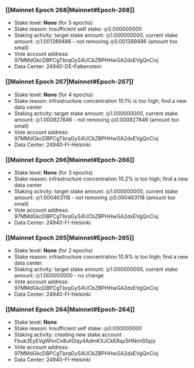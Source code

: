 ### [[Mainnet Epoch 268|Mainnet#Epoch-268]]
* Stake level: **None** (for 5 epochs)
* Stake reason: Insufficient self stake: ◎0.000000000
* Staking activity: target stake amount: ◎1.000000000, current stake amount: ◎1.001389486 - not removing ◎0.001389486 (amount too small)
* Vote account address: 97MMdGkcDBPCgTbrqGyS4UCbZBPHHwGA2dxEVgQnCixj
* Data Center: 24940-DE-Falkenstein
### [[Mainnet Epoch 267|Mainnet#Epoch-267]]
* Stake level: **None** (for 4 epochs)
* Stake reason: infrastructure concentration 10.1% is too high; find a new data center
* Staking activity: target stake amount: ◎1.000000000, current stake amount: ◎1.000927846 - not removing ◎0.000927846 (amount too small)
* Vote account address: 97MMdGkcDBPCgTbrqGyS4UCbZBPHHwGA2dxEVgQnCixj
* Data Center: 24940-FI-Helsinki
### [[Mainnet Epoch 266|Mainnet#Epoch-266]]
* Stake level: **None** (for 3 epochs)
* Stake reason: infrastructure concentration 10.2% is too high; find a new data center
* Staking activity: target stake amount: ◎1.000000000, current stake amount: ◎1.000463118 - not removing ◎0.000463118 (amount too small)
* Vote account address: 97MMdGkcDBPCgTbrqGyS4UCbZBPHHwGA2dxEVgQnCixj
* Data Center: 24940-FI-Helsinki
### [[Mainnet Epoch 265|Mainnet#Epoch-265]]
* Stake level: **None** (for 2 epochs)
* Stake reason: infrastructure concentration 10.9% is too high; find a new data center
* Staking activity: target stake amount: ◎1.000000000, current stake amount: ◎1.000000000 - no change
* Vote account address: 97MMdGkcDBPCgTbrqGyS4UCbZBPHHwGA2dxEVgQnCixj
* Data Center: 24940-FI-Helsinki
### [[Mainnet Epoch 264|Mainnet#Epoch-264]]
* Stake level: **None**
* Stake reason: Insufficient self stake: ◎0.000000000
* Staking activity: creating new stake account Fbuk3EyEVgWhnCv8uH2qy4AdmKXJCkERqz5HNmiS5pjz
* Vote account address: 97MMdGkcDBPCgTbrqGyS4UCbZBPHHwGA2dxEVgQnCixj
* Data Center: 24940-FI-Helsinki